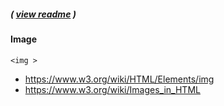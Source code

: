 ##### ( [view readme](https://github.com/students-at-thinkful/html_dom_element_tags/blob/master/README.md) )

#### Image
```
<img >
```

* https://www.w3.org/wiki/HTML/Elements/img
* https://www.w3.org/wiki/Images_in_HTML
